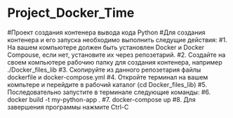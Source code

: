 # Project_Docker_Time
#Проект создания контенера вывода кода Python
#Для создания контенера и его запуска необходимо выполнить следущие действия:
#1. На вашем компьютере должен быть установлен Docker и Docker Compouse, если нет, установите их через репозетарий.
#2. Создайте на своем компьютере рабочию папку для создания контенера, например ./Docker_files_lib
#3. Скопируйте из данного репозетария файлы dockerfile и docker-compose.yml
#4. Откройте терминал на вашем компьтере и перейдите в рабочий каталог (cd Docker_files_lib)
#5. Последовательно запустите в терминале следующие команды:
#6. docker build -t my-python-app .
#7. docker-compose up
#8. Для завершения программы нажмите Ctrl-C

   
